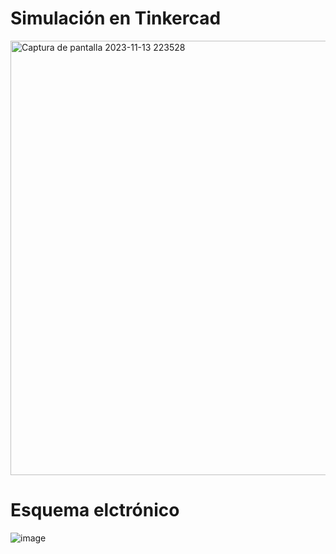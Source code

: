 # Simulación en Tinkercad
<img width="695" alt="Captura de pantalla 2023-11-13 223528" src="https://github.com/JoseLuisNunezRivera/ProyectoFunBio/assets/143373576/cd15b30d-7622-4fff-890a-fd2d74c12a5e">

# Esquema elctrónico
![image](https://github.com/JoseLuisNunezRivera/ProyectoFunBio/assets/143373576/dc09ca94-1cfc-4db8-9139-7b42815af6bc)

